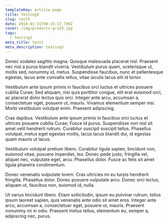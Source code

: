 ```yaml
---
templateKey: article-page
title: Testing4
slug: test5
date: 2019-01-31T00:15:17.796Z
cover: /img/products-grid3.jpg
tags:
  - Testing1
meta_title: test2
meta_description: testing3
---
```

Donec sodales sagittis magna. Quisque malesuada placerat nisl. Praesent nec nisl a purus blandit viverra. Vestibulum purus quam, scelerisque ut, mollis sed, nonummy id, metus. Suspendisse faucibus, nunc et pellentesque egestas, lacus ante convallis tellus, vitae iaculis lacus elit id tortor.



Vestibulum ante ipsum primis in faucibus orci luctus et ultrices posuere cubilia Curae; Sed aliquam, nisi quis porttitor congue, elit erat euismod orci, ac placerat dolor lectus quis orci. Integer ante arcu, accumsan a, consectetuer eget, posuere ut, mauris. Vivamus elementum semper nisi. Morbi vestibulum volutpat enim. Praesent adipiscing.



Cras dapibus. Vestibulum ante ipsum primis in faucibus orci luctus et ultrices posuere cubilia Curae; Fusce id purus. Suspendisse non nisl sit amet velit hendrerit rutrum. Curabitur suscipit suscipit tellus. Phasellus volutpat, metus eget egestas mollis, lacus lacus blandit dui, id egestas quam mauris ut lacus.



Vestibulum volutpat pretium libero. Curabitur ligula sapien, tincidunt non, euismod vitae, posuere imperdiet, leo. Donec pede justo, fringilla vel, aliquet nec, vulputate eget, arcu. Phasellus dolor. Fusce ac felis sit amet ligula pharetra condimentum.



Donec venenatis vulputate lorem. Cras ultricies mi eu turpis hendrerit fringilla. Phasellus dolor. Donec posuere vulputate arcu. Donec orci lectus, aliquam ut, faucibus non, euismod id, nulla.



Ut varius tincidunt libero. Etiam sollicitudin, ipsum eu pulvinar rutrum, tellus ipsum laoreet sapien, quis venenatis ante odio sit amet eros. Integer ante arcu, accumsan a, consectetuer eget, posuere ut, mauris. Praesent nonummy mi in odio. Praesent metus tellus, elementum eu, semper a, adipiscing nec, purus.
